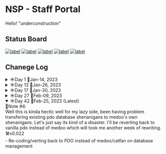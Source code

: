 <!-- 
Cheatsheet
https://github.com/adam-p/markdown-here/wiki/Markdown-Cheatsheet
-->

# NSP - Staff Portal
Hello! "underconstruction"


## Status Board
[![label](https://img.shields.io/badge/Registration-69%-darkorange)](#)
[![label](https://img.shields.io/badge/User_Page-20%-red)](#)
[![label](https://img.shields.io/badge/Admin_Page-planning-blue)](#)
[![label](https://img.shields.io/badge/Routing-planning-blue)](#)
[![label](https://img.shields.io/badge/Designing-n/a-lightgray)](#)


## Chanege Log

<details>
<summary>☀Day 1 📅Jan-14, 2023</summary>
🛠v0.01 - Repo creation and continuation of past codebase
</details>

<details>
<summary>☀Day 13 📅Jan-26, 2023</summary>
📝Note #1, I shoul've created this before I made the repo's. </br>Better late than never, so heres the progress report:
</br>
🛠v0.02<br>
- Planning on whether or not migrating from custom crud(mine) to a crud library(<a href="https://medoo.in/" target="_blank">catfan/medoo<img src="https://medoo.in/images/medoo-logo-256.png" alt="catfan/medoo-logo.jpeg" width="20" height="20"></a>)
<br>- Implementing autoloading function from composer instead of local spl autoloading
</details>

<details>
<summary>☀Day 17 📅Jan-30, 2023</summary>
📝Note #2, I am now tinkering code to generate fake user information using <a href="https://github.com/FakerPHP/Faker">fakerphp</a>, it should be ready tomorrow or a day or two.
</details>

<details>
<summary>☀Day 27 📅Feb-09, 2023</summary>
📝Note #3:<br>
Hello to everyone & myself! It's been almost two weeks since last update. Got busy instructing the worker who installed the AC unit(not my room :<). Anyways hopefully I'll constantly code for now on. Also now I realize that using simply just header() & href to redirect is very impractical when its pushed on the web. So I'll be dumpster diving a lightweight routing library and learn it. Also my current custom crud will soon be replaced by medoo so thats some progress-ish.
<br>🛠v0.021 
<br>- Major folder/code restructure update
</details>

<details open>
<summary>☀Day 42 📅Feb-25, 2023 (Latest)</summary>
📝Note #4:<br>
Well this is kinda hectic well for my lazy side, been having problem transfering existing pdo database shenanigans to medoo's own shenanigans. Let's just say its kind of a disaster. I'll be reverting back to vanilla pdo instead of medoo which will took me another week of rewriting.
<br>🛠v0.022 
<br>- Re-coding/verting back to PDO instead of medoo/catfan on database management
</details>